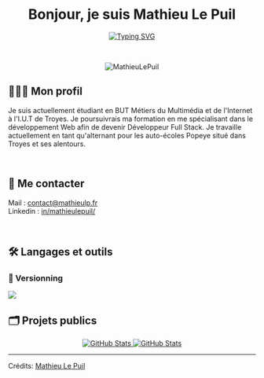 <h1 align="center">Bonjour, je suis Mathieu Le Puil</h1>
<p align="center">
<a href="https://git.io/typing-svg"><img src="https://readme-typing-svg.demolab.com?font=Fira+Code&size=24&duration=4500&pause=1000&center=true&vCenter=true&width=1000&lines=%C3%89tudiant+en+B.U.T+MMI+%C3%A0+Troyes;Alternant+chez+les+auto-%C3%A9coles+Popeye;D%C3%A9veloppeur+web+Full+Stack;D%C3%A9veloppeur+Python+(Discord)" alt="Typing SVG" /></a>
</p>

<br>

<p align="center">
	<img src="https://komarev.com/ghpvc/?username=MathieuLePuil&label=Nombre%20de%20vues&color=0e75b6&style=plastic" alt="MathieuLePuil" />
</p>

## 👨🏼‍💼 Mon profil

Je suis actuellement étudiant en BUT Métiers du Multimédia et de l'Internet à l'I.U.T de Troyes. Je poursuivrais ma formation en me spécialisant dans le développement Web afin de devenir Développeur Full Stack. Je travaille actuellement en tant qu'alternant pour les auto-écoles Popeye situé dans Troyes et ses alentours.

<br>

## :speech_balloon: Me contacter

<p align="left">
	Mail : <a href="mailto:contact@mathieulp.fr" target="_blank">contact@mathieulp.fr</a> <br>
	Linkedin : <a href="https://www.linkedin.com/in/mathieulepuil/" target="_blank">in/mathieulepuil/</a>
</p>

<br>

## 🛠 Langages et outils

### 🧰 Versionning
<img src="https://user-images.githubusercontent.com/25181517/192108372-f71d70ac-7ae6-4c0d-8395-51d8870c2ef0.png">

<br/>


## 🗂 Projets publics

	
<div>
  <p align="center">
    	<a href="https://github.com/MathieuLePuil/PortfolioMMI">
      		<img src="https://github-readme-stats.vercel.app/api/pin/?username=MathieuLePuil&repo=PortfolioMMI&theme=dracula" alt="GitHub Stats" />
    	</a>
	  <a href="https://github.com/MathieuLePuil/discord.py">
      		<img src="https://github-readme-stats.vercel.app/api/pin/?username=MathieuLePuil&repo=discord.py&theme=dracula" alt="GitHub Stats" />
    	</a>
	
  </p>
</div>

---

Crédits: [Mathieu Le Puil](https://github.com/MathieuLePuil)
